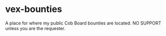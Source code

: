 # vex-bounties
A place for where my public Cob Board bounties are located. NO SUPPORT unless you are the requester.
